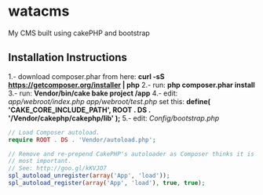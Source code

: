 watacms
=======

My CMS built using cakePHP and bootstrap

Installation Instructions
-------------------------

1.- download composer.phar from here:
	**curl -sS https://getcomposer.org/installer | php**
2.- run:
	**php composer.phar install**
3.- run:
	**Vendor/bin/cake bake project <path to project>/app**
4.- edit:
	*app/webroot/index.php*
	*app/webroot/test.php*
	set this:
		**define( 'CAKE_CORE_INCLUDE_PATH', ROOT . DS . '/Vendor/cakephp/cakephp/lib' );**
5.- edit:
	*Config/bootstrap.php*
```php
// Load Composer autoload.
require ROOT . DS . 'Vendor/autoload.php';

// Remove and re-prepend CakePHP's autoloader as Composer thinks it is the
// most important.
// See: http://goo.gl/kKVJO7
spl_autoload_unregister(array('App', 'load'));
spl_autoload_register(array('App', 'load'), true, true);
```